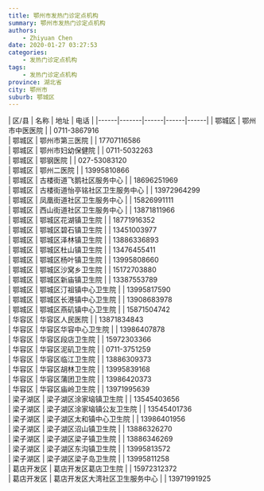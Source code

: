 ```yaml
---
title: 鄂州市发热门诊定点机构
summary: 鄂州市发热门诊定点机构
authors: 
    - Zhiyuan Chen
date: 2020-01-27 03:27:53
categories: 
    - 发热门诊定点机构
tags: 
    - 发热门诊定点机构
province: 湖北省
city: 鄂州市
suburb: 鄂城区
---
```


|  区/县  |  名称  |  地址  |  电话  |
|------|-------|------|------|------|
|  鄂城区  |  鄂州市中医医院  |    |  0711-3867916  
|  鄂城区  |  鄂州市第三医院  |    |  17707116586  
|  鄂城区  |  鄂州市妇幼保健院  |    |  0711-5032263  
|  鄂城区  |  鄂钢医院  |    |  027-53083120  
|  鄂城区  |  鄂州二医院  |    |  13995810866  
|  鄂城区  |  古楼街道飞鹅社区服务中心  |    |  18696251969  
|  鄂城区  |  古楼街道怡亭铭社区卫生服务中心  |    |  13972964299  
|  鄂城区  |  凤凰街道社区卫生服务中心  |    |  15826991111  
|  鄂城区  |  西山街道社区卫生服务中心  |    |  13871811966  
|  鄂城区  |  鄂城区花湖镇卫生院  |    |  18771916352  
|  鄂城区  |  鄂城区碧石镇卫生院  |    |  13451003977  
|  鄂城区  |  鄂城区泽林镇卫生院  |    |  13886336893  
|  鄂城区  |  鄂城区杜山镇卫生院  |    |  13476455411  
|  鄂城区  |  鄂城区杨叶镇卫生院  |    |  13995808660  
|  鄂城区  |  鄂城区沙窝乡卫生院  |    |  15172703880  
|  鄂城区  |  鄂城区新庙镇卫生院  |    |  13387553789  
|  鄂城区  |  鄂城区汀祖镇中心卫生院  |    |  13995817590  
|  鄂城区  |  鄂城区长港镇中心卫生院  |    |  13908683978  
|  鄂城区  |  鄂城区燕矶镇中心卫生院  |    |  15871504742  
|  华容区  |  华容区人民医院  |    |  13871834843  
|  华容区  |  华容区华容中心卫生院  |    |  13986407878  
|  华容区  |  华容区段店卫生院  |    |  15972303366  
|  华容区  |  华容区泥矶卫生院  |    |  0711-3751259  
|  华容区  |  华容区临江卫生院  |    |  13886309373  
|  华容区  |  华容区胡林卫生院  |    |  13995839168  
|  华容区  |  华容区蒲团卫生院  |    |  13986420373  
|  华容区  |  华容区庙岭卫生院  |    |  13971995639  
|  梁子湖区  |  梁子湖区涂家垴镇卫生院  |    |  13545403656  
|  梁子湖区  |  梁子湖区涂家垴镇公友卫生院  |    |  13545401736  
|  梁子湖区  |  梁子湖区太和镇中心卫生院  |    |  13986401956  
|  梁子湖区  |  梁子湖区沼山镇卫生院  |    |  13886326270  
|  梁子湖区  |  梁子湖区梁子镇卫生院  |    |  13886346269  
|  梁子湖区  |  梁子湖区东沟镇卫生院  |    |  13995813572  
|  梁子湖区  |  梁子湖区梁子岛卫生院  |    |  13995811258  
|  葛店开发区  |  葛店开发区葛店卫生院  |    |  15972312372  
|  葛店开发区  |  葛店开发区大湾社区卫生服务中心  |    |  13971991925  

